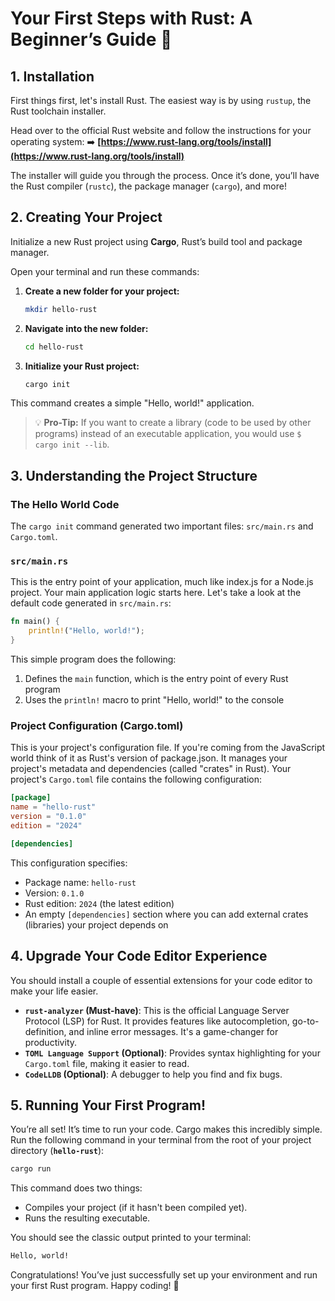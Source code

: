 # Your First Steps with Rust: A Beginner’s Guide 🦀

## 1. Installation

First things first, let's install Rust. The easiest way is by using `rustup`, the Rust toolchain installer.

Head over to the official Rust website and follow the instructions for your operating system: ➡️ **[https://www.rust-lang.org/tools/install](https://www.rust-lang.org/tools/install)**

The installer will guide you through the process. Once it’s done, you’ll have the Rust compiler (`rustc`), the package manager (`cargo`), and more!

## 2. Creating Your Project

Initialize a new Rust project using **Cargo**, Rust’s build tool and package manager.

Open your terminal and run these commands:

1.  **Create a new folder for your project:**
    ```bash
    mkdir hello-rust
    ```

2.  **Navigate into the new folder:**
    ```bash
    cd hello-rust
    ```

3.  **Initialize your Rust project:**
    ```bash
    cargo init
    ```

This command creates a simple "Hello, world!" application.

> 💡 **Pro-Tip:** If you want to create a library (code to be used by other programs) instead of an executable application, you would use `$ cargo init --lib`.


## 3. Understanding the Project Structure

### The Hello World Code

The `cargo init` command generated two important files: `src/main.rs` and `Cargo.toml`.

###  `src/main.rs`
This is the entry point of your application, much like index.js for a Node.js project. Your main application logic starts here.
Let's take a look at the default code generated in `src/main.rs`:

```rust
fn main() {
    println!("Hello, world!");
}
```

This simple program does the following:
1. Defines the `main` function, which is the entry point of every Rust program
2. Uses the `println!` macro to print "Hello, world!" to the console

### Project Configuration (Cargo.toml)
This is your project's configuration file. If you're coming from the JavaScript world think of it as Rust's version of package.json. It manages your project's metadata and dependencies (called "crates" in Rust).
Your project's `Cargo.toml` file contains the following configuration:

```toml
[package]
name = "hello-rust"
version = "0.1.0"
edition = "2024"

[dependencies]
```

This configuration specifies:
- Package name: `hello-rust`
- Version: `0.1.0`
- Rust edition: `2024` (the latest edition)
- An empty `[dependencies]` section where you can add external crates (libraries) your project depends on

## 4. Upgrade Your Code Editor Experience

You should install a couple of essential extensions for your code editor to make your life easier.

* **`rust-analyzer` (Must-have)**: This is the official Language Server Protocol (LSP) for Rust. It provides features like autocompletion, go-to-definition, and inline error messages. It's a game-changer for productivity.
* **`TOML Language Support` (Optional)**: Provides syntax highlighting for your `Cargo.toml` file, making it easier to read.
* **`CodeLLDB` (Optional)**: A debugger to help you find and fix bugs.



## 5. Running Your First Program!

You’re all set! It’s time to run your code. Cargo makes this incredibly simple. Run the following command in your terminal from the root of your project directory (**`hello-rust`**):

```bash
cargo run
```

This command does two things:
* Compiles your project (if it hasn't been compiled yet).
* Runs the resulting executable.

You should see the classic output printed to your terminal:
```bash
Hello, world!
```

Congratulations! You’ve just successfully set up your environment and run your first Rust program. Happy coding! 🎉